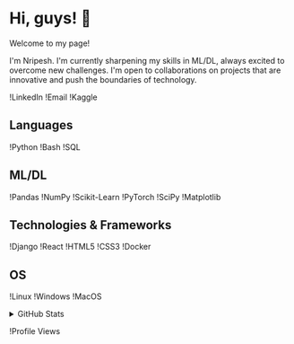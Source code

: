 # Hi, guys! 👋

Welcome to my page!

I'm Nripesh.
I'm currently sharpening my skills in ML/DL, always excited to overcome new challenges.
I'm open to collaborations on projects that are innovative and push the boundaries of technology.

!LinkedIn
!Email
!Kaggle

## Languages

!Python
!Bash
!SQL

## ML/DL

!Pandas
!NumPy
!Scikit-Learn
!PyTorch
!SciPy
!Matplotlib

## Technologies & Frameworks

!Django
!React
!HTML5
!CSS3
!Docker

## OS

!Linux
!Windows
!MacOS

<details>
  <summary>GitHub Stats</summary>
  <p align="center">
    !Profile Details
    !Streak Stats
    !GitHub Stats
  </p>
</details>

!Profile Views
